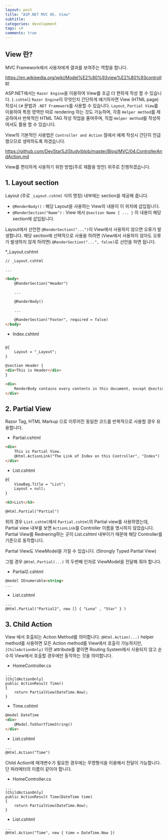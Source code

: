 ```yaml
---
layout: post
title: "ASP.NET MVC 05. View"
subtitle:  
categories: development
tags: c#
comments: true
---
```


## View 란?

MVC Framework에서 사용자에게 결과를 보여주는 역할을 합니다.

<https://en.wikipedia.org/wiki/Model%E2%80%93view%E2%80%93controller>

ASP.NET에서는 `Razor Engine`을 이용하여 View를 조금 더 편하게 작성 할 수 있습니다. (`.cshtml`)
`Razor Engine`이 무엇인지 간단하게 얘기하자면 View (HTML page) 작성시 `C#` 문법과 `.NET Framework`를 사용할 수 있습니다.
`Layout`, `Partial View`를 이용하여 특정 영역만 따로 rendering 하는 것도 가능하며,
각종 `Helper method`를 제공하여서 반복적인 HTML TAG 작성 작업을 줄여주며, 직접 `Helper method`를 작성하여서도 활용 할 수 있습니다.

View의 기본적인 사용법은 `Controller and Action` 절에서 예제 작성시 간단히 언급했으므로 생략하도록 하겠습니다.

<https://github.com/DevStarSJ/Study/blob/master/Blog/MVC/04.ControllerAndAction.md>

View를 편리하게 사용하기 위한 방법(주로 재활용 방안) 위주로 진행하겠습니다.

## 1. Layout section

Layout (주로 `_Layout.cshtml` 식의 명칭) 내부에는 section을 제공해 줍니다.

- `@RenderBody()` : 해당 Layout을 사용하는 View의 내용이 이 위치에 삽입됩니다.
- `@RenderSection("Name")` : View 에서 `@section Name { ... }` 의 내용이 해당 section에 삽입됩니다.

Layout에서 선언한 `@RenderSection("...")`이 View에서 사용하지 않으면 오류가 발생합니다.
해당 section에 선택적으로 사용을 하려면 (View에서 사용하지 않아도 오류가 발생하지 않게 하려면) `@RenderSection("...", false)`로 선언을 하면 됩니다.

*_Layout.cshtml

```HTML
// _Layout.cshtml

...

<body>
    @RanderSection("Header")

    ...

    @RanderBody()

    ...

    @RanderSection("Footer", required = false)
</body>
```

* Index.cshtml

```HTML

@{
    Layout = "_Layout";
}

@section Header {
<div>This is Header</div>
}

<div>
    RenderBody contains every contents in this document, except @section ...
</div>

```

## 2. Partial View

Razor Tag, HTML Markup 으로 이루어진 동일한 코드를 반복적으로 사용할 경우 유용합니다.

* Partial.cshtml
```HTML
<div>
    This is Partial View.
    @Html.ActionLink("The Link of Index on this Controller", "Index")
</div>
```

* List.cshtml
```HTML
@{
    ViewBag.Title = "List";
    Layout = null;
}

<h3>List</h3>

@Html.Partial("Partial")
```

위의 경우 `List.cshtml`에서 `Partial.cshtml`의 Partial view를 사용하였는데, Partial view 내부를 보면 `ActionLink`를 Controller 이름을 명시하지 않았습니다.
Partial View를 Rednering하는 곳이 List.cshtml 내부이기 때문에 해당 Controller를 기준으로 동작합니다.

Partial View도 ViewModel을 가질 수 있습니다. (Strongly Typed Partial View)

그럴 경우 `@Html.Partial(...)` 의 두번째 인자로 ViewModel을 전달해 줘야 합니다.

* Partial2.cshtml
```HTML
@model IEnumerable<string>
...
```

* List.cshtml
```HTML
...
@Html.Partial("Partial2", new [] { "Luna" , "Star" } )
```

## 3. Child Action

View 에서 호출되는 Action Method를 의미합니다.
`@Html.Action(...)` helper method를 사용하면 모든 Action method를 View에서 호출이 가능하지만,
`[ChileActionOnly]` 이란 attribute를 붙이면 Routing System에서 사용되지 않고 순수히 View에서 호출할 경우에만 동작하는 것을 의미합니다.

* HomeController.cs
```CSharp
...
[ChildActionOnly]
public ActionResult Time()
{
    return PartialView(DateTime.Now);
}
```

* Time.cshtml
```HTML
@model DateTime
<div>
    @Model.ToShortTimeString()
</div>
```

* List.cshtml
```HTML
...
@Html.Action("Time")
```

Child Action에 매개변수가 필요한 경우에는 무명형식을 이용해서 전달이 가능합니다.
단 파라메터의 이름이 같아야 합니다.

* HomeController.cs
```CSharp
...
[ChildActionOnly]
public ActionResult Time(DateTime time)
{
    return PartialView(DateTime.Now);
}
```

* List.cshtml
```HTML
...
@Html.Action("Time", new { time = DateTime.Now })
```